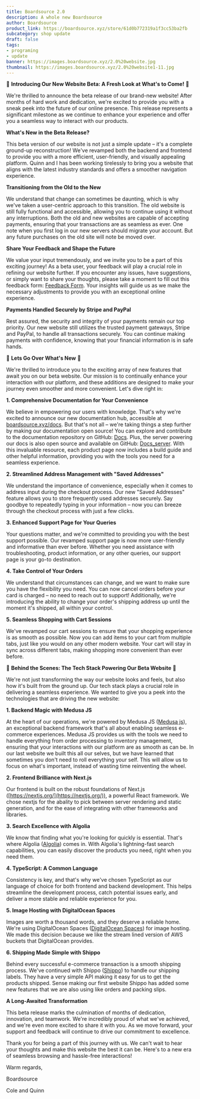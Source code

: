 ```yaml
---
title: Boardsource 2.0
description: A whole new Boardsource
author: Boardsource
product_link: https://boardsource.xyz/store/61d0b772319a1f3cc53ba2fb
subcategory: shop update
draft: false
tags: 
- programing
- update
banner: https://images.boardsource.xyz/2.0%20website.jpg
thumbnail: https://images.boardsource.xyz/2.0%20website1-11.jpg
---
```

🚀 **Introducing Our New Website Beta: A Fresh Look at What's to Come!** 🚀

We're thrilled to announce the beta release of our brand-new website! After months of hard work and dedication, we're excited to provide you with a sneak peek into the future of our online presence. This release represents a significant milestone as we continue to enhance your experience and offer you a seamless way to interact with our products.

**What's New in the Beta Release?**

This beta version of our website is not just a simple update – it's a complete ground-up reconstruction! We've revamped both the backend and frontend to provide you with a more efficient, user-friendly, and visually appealing platform. Quinn and I has been working tirelessly to bring you a website that aligns with the latest industry standards and offers a smoother navigation experience.

**Transitioning from the Old to the New**

We understand that change can sometimes be daunting, which is why we've taken a user-centric approach to this transition. The old website is still fully functional and accessible, allowing you to continue using it without any interruptions. Both the old and new websites are capable of accepting payments, ensuring that your transactions are as seamless as ever. One note when you first log in our new servers should migrate your account. But any future purchases on the old site will note be moved over.

**Share Your Feedback and Shape the Future**

We value your input tremendously, and we invite you to be a part of this exciting journey! As a beta user, your feedback will play a crucial role in refining our website further. If you encounter any issues, have suggestions, or simply want to share your thoughts, please take a moment to fill out this feedback form: [Feedback Form](https://forms.gle/38vagMJ1JM4ebXRLA). Your insights will guide us as we make the necessary adjustments to provide you with an exceptional online experience.

**Payments Handled Securely by Stripe and PayPal**

Rest assured, the security and integrity of your payments remain our top priority. Our new website still utilizes the trusted payment gateways, Stripe and PayPal, to handle all transactions securely. You can continue making payments with confidence, knowing that your financial information is in safe hands.


🌟 **Lets Go Over What's New** 🌟

We're thrilled to introduce you to the exciting array of new features that await you on our beta website. Our mission is to continually enhance your interaction with our platform, and these additions are designed to make your journey even smoother and more convenient. Let's dive right in:

**1. Comprehensive Documentation for Your Convenience**

We believe in empowering our users with knowledge. That's why we're excited to announce our new documentation hub, accessible at [boardsource.xyz/docs](https://new.boardsource.xyz/docs). But that's not all – we're taking things a step further by making our documentation open source! You can explore and contribute to the documentation repository on GitHub: [Docs](https://github.com/boardsource/docs). Plus, the server powering our docs is also open source and available on GitHub: [Docs_server](https://github.com/boardsource/docs_server). With this invaluable resource, each product page now includes a build guide and other helpful information, providing you with the tools you need for a seamless experience.

**2. Streamlined Address Management with "Saved Addresses"**

We understand the importance of convenience, especially when it comes to address input during the checkout process. Our new "Saved Addresses" feature allows you to store frequently used addresses securely. Say goodbye to repeatedly typing in your information – now you can breeze through the checkout process with just a few clicks.

**3. Enhanced Support Page for Your Queries**

Your questions matter, and we're committed to providing you with the best support possible. Our revamped support page is now more user-friendly and informative than ever before. Whether you need assistance with troubleshooting, product information, or any other queries, our support page is your go-to destination.

**4. Take Control of Your Orders**

We understand that circumstances can change, and we want to make sure you have the flexibility you need. You can now cancel orders before your card is charged – no need to reach out to support! Additionally, we're introducing the ability to change your order's shipping address up until the moment it's shipped, all within your control.

**5. Seamless Shopping with Cart Sessions**

We've revamped our cart sessions to ensure that your shopping experience is as smooth as possible. Now you can add items to your cart from multiple tabs, just like you would on any other modern website. Your cart will stay in sync across different tabs, making shopping more convenient than ever before.


🔧 **Behind the Scenes: The Tech Stack Powering Our Beta Website** 🔧

We're not just transforming the way our website looks and feels, but also how it's built from the ground up. Our tech stack plays a crucial role in delivering a seamless experience. We wanted to give you a peek into the technologies that are driving the new website:

**1. Backend Magic with Medusa JS**

At the heart of our operations, we're powered by Medusa JS ([Medusa js](https://medusajs.com/)), an exceptional backend framework that's all about enabling seamless e-commerce experiences. Medusa JS provides us with the tools we need to handle everything from order processing to inventory management, ensuring that your interactions with our platform are as smooth as can be. In our last website we built this all our selves, but we have learned that sometimes you don't need to roll everything your self. This will allow us to focus on what's important, instead of wasting time reinventing the wheel.

**2. Frontend Brilliance with Next.js**

Our frontend is built on the robust foundations of Next.js ([https://nextjs.org/](https://nextjs.org/)), a powerful React framework. We chose nextjs for the abality to pick between server rendering and static generation, and for the ease of integrating with other frameworks and libraries.

**3. Search Excellence with Algolia**

We know that finding what you're looking for quickly is essential. That's where Algolia ([Algolia](https://www.algolia.com/)) comes in. With Algolia's lightning-fast search capabilities, you can easily discover the products you need, right when you need them.

**4. TypeScript: A Common Language**

Consistency is key, and that's why we've chosen TypeScript as our language of choice for both frontend and backend development. This helps streamline the development process, catch potential issues early, and deliver a more stable and reliable experience for you.

**5. Image Hosting with DigitalOcean Spaces**

Images are worth a thousand words, and they deserve a reliable home. We're using DigitalOcean Spaces ([DigitalOcean Spaces](https://docs.digitalocean.com/products/spaces/)) for image hosting. We made this decision because  we like the stream lined version of AWS buckets that DigitalOcean provides.

**6. Shipping Made Simple with Shippo**

Behind every successful e-commerce transaction is a smooth shipping process. We've continued with Shippo ([Shippo](https://goshippo.com/)) to handle our shipping labels. They have a very simple API making it easy for us to get the products shipped. Sense making our first website Shippo has added some new features that we are also using like orders and packing slips.


**A Long-Awaited Transformation**

This beta release marks the culmination of months of dedication, innovation, and teamwork. We're incredibly proud of what we've achieved, and we're even more excited to share it with you. As we move forward, your support and feedback will continue to drive our commitment to excellence.

Thank you for being a part of this journey with us. We can't wait to hear your thoughts and make this website the best it can be. Here's to a new era of seamless browsing and hassle-free interactions!

Warm regards,

Boardsource

Cole and Quinn